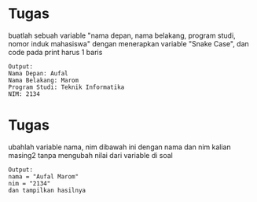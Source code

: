 # Tugas


buatlah sebuah variable "nama depan, nama belakang, program studi, nomor induk mahasiswa" dengan menerapkan variable "Snake Case", dan code pada print harus 1 baris

```
Output:
Nama Depan: Aufal
Nama Belakang: Marom
Program Studi: Teknik Informatika
NIM: 2134
```

# Tugas


ubahlah variable nama, nim dibawah ini dengan nama dan nim kalian masing2 tanpa mengubah nilai dari variable di soal

```
Output:
nama = "Aufal Marom"
nim = "2134"
dan tampilkan hasilnya
```
